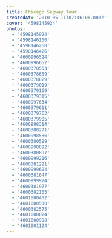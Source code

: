 ```yaml
---
title: Chicago Segway Tour
createdAt: '2010-05-11T07:46:06.000Z'
cover: '4598145924'
photos:
  - '4598145924'
  - '4598146100'
  - '4598146260'
  - '4598146426'
  - '4600996524'
  - '4600996652'
  - '4600378553'
  - '4600378689'
  - '4600378829'
  - '4600379019'
  - '4600379169'
  - '4600379315'
  - '4600997634'
  - '4600379611'
  - '4600379763'
  - '4600379905'
  - '4600998314'
  - '4600380271'
  - '4600998586'
  - '4600380599'
  - '4600998892'
  - '4600380897'
  - '4600999216'
  - '4600381221'
  - '4600999604'
  - '4600381647'
  - '4600999924'
  - '4600381977'
  - '4600382105'
  - '4601000402'
  - '4601000530'
  - '4600382575'
  - '4601000824'
  - '4601000998'
  - '4601001124'
---
```


